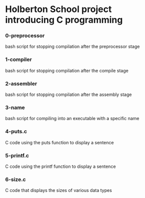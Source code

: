 # Holberton School project introducing C programming

### 0-preprocessor
bash script for stopping compilation after the preprocessor stage
### 1-compiler
bash script for stopping compilation after the compile stage
### 2-assembler
bash script for stopping compilation after the assembly stage
### 3-name
bash script for compiling into an executable with a specific name
### 4-puts.c
C code using the puts function to display a sentence
### 5-printf.c
C code using the printf function to display a sentence
### 6-size.c
C code that displays the sizes of various data types

